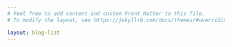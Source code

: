 ```yaml
---
# Feel free to add content and custom Front Matter to this file.
# To modify the layout, see https://jekyllrb.com/docs/themes/#overriding-theme-defaults

layout: blog-list
---
```

